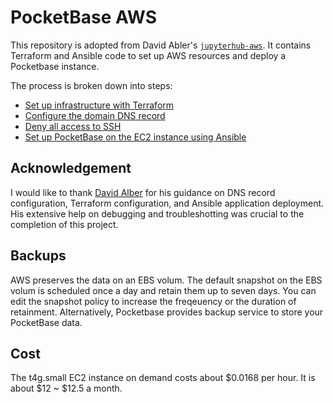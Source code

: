# PocketBase AWS

This repository is adopted from David Abler's [`jupyterhub-aws`](https://github.com/davidalber/jupyterhub-aws). It contains Terraform and Ansible code to set up AWS resources and deploy a Pocketbase instance.


The process is broken down into steps:
- [Set up infrastructure with Terraform](infra/README.md)
- [Configure the domain DNS record](dns-configuration.md)
- [Deny all access to SSH](deny-ssh-access.md)
- [Set up PocketBase on the EC2 instance using Ansible](playbooks/README.md)


## Acknowledgement

I would like to thank [David Alber](https://github.com/davidalber) for his guidance on DNS record configuration, Terraform configuration, and Ansible application deployment. His extensive help on debugging and troubleshotting was crucial to the completion of this project.

## Backups

AWS preserves the data on an EBS volum. The default snapshot on the EBS volum is scheduled once a day and retain them up to seven days. You can edit the snapshot policy to increase the freqeuency or the duration of retainment. Alternatively, Pocketbase provides backup service to store your PocketBase data. 

## Cost
The t4g.small EC2 instance on demand costs about $0.0168 per hour. It is about $12 ~ $12.5 a month.

